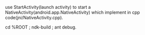 use StartActivity(launch activity) to start a NativeActivity(android.app.NativeActivity) which implement in cpp code(jni/NativeActivity.cpp).

cd %ROOT ; ndk-build ; ant debug.
